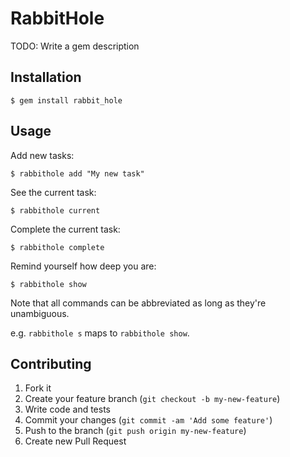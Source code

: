 # RabbitHole

TODO: Write a gem description

## Installation

    $ gem install rabbit_hole

## Usage

Add new tasks:

    $ rabbithole add "My new task"

See the current task:

    $ rabbithole current

Complete the current task:

    $ rabbithole complete

Remind yourself how deep you are:

    $ rabbithole show

Note that all commands can be abbreviated as long as they're unambiguous.

e.g. `rabbithole s` maps to `rabbithole show`.

## Contributing

1. Fork it
1. Create your feature branch (`git checkout -b my-new-feature`)
1. Write code and tests
1. Commit your changes (`git commit -am 'Add some feature'`)
1. Push to the branch (`git push origin my-new-feature`)
1. Create new Pull Request
